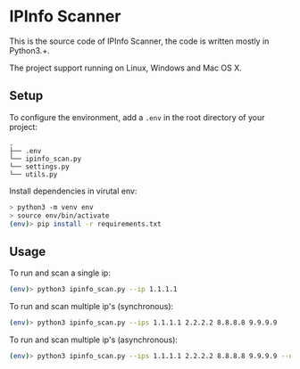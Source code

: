 # IPInfo Scanner

This is the source code of IPInfo Scanner, the code is written mostly in Python3.+.

The project support running on Linux, Windows and Mac OS X.

## Setup

To configure the environment, add a `.env` in the root directory of your
project:

```
.
├── .env
└── ipinfo_scan.py
└── settings.py
└── utils.py
```

Install dependencies in virutal env:

```bash
> python3 -m venv env
> source env/bin/activate
(env)> pip install -r requirements.txt
```

## Usage

To run and scan a single ip:

```bash
(env)> python3 ipinfo_scan.py --ip 1.1.1.1
```

To run and scan multiple ip's (synchronous):

```bash
(env)> python3 ipinfo_scan.py --ips 1.1.1.1 2.2.2.2 8.8.8.8 9.9.9.9
```

To run and scan multiple ip's (asynchronous):

```bash
(env)> python3 ipinfo_scan.py --ips 1.1.1.1 2.2.2.2 8.8.8.8 9.9.9.9 --no-sync
```

